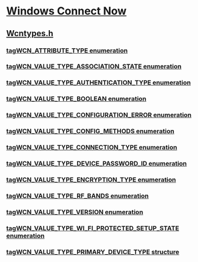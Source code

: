 # [Windows Connect Now](../_wcn/index.md)
## [Wcntypes.h](index.md)
### [tagWCN_ATTRIBUTE_TYPE enumeration](../wcntypes/ne-wcntypes-tagwcn_attribute_type.md)
### [tagWCN_VALUE_TYPE_ASSOCIATION_STATE enumeration](../wcntypes/ne-wcntypes-tagwcn_value_type_association_state.md)
### [tagWCN_VALUE_TYPE_AUTHENTICATION_TYPE enumeration](../wcntypes/ne-wcntypes-tagwcn_value_type_authentication_type.md)
### [tagWCN_VALUE_TYPE_BOOLEAN enumeration](../wcntypes/ne-wcntypes-tagwcn_value_type_boolean.md)
### [tagWCN_VALUE_TYPE_CONFIGURATION_ERROR enumeration](../wcntypes/ne-wcntypes-tagwcn_value_type_configuration_error.md)
### [tagWCN_VALUE_TYPE_CONFIG_METHODS enumeration](../wcntypes/ne-wcntypes-tagwcn_value_type_config_methods.md)
### [tagWCN_VALUE_TYPE_CONNECTION_TYPE enumeration](../wcntypes/ne-wcntypes-tagwcn_value_type_connection_type.md)
### [tagWCN_VALUE_TYPE_DEVICE_PASSWORD_ID enumeration](../wcntypes/ne-wcntypes-tagwcn_value_type_device_password_id.md)
### [tagWCN_VALUE_TYPE_ENCRYPTION_TYPE enumeration](../wcntypes/ne-wcntypes-tagwcn_value_type_encryption_type.md)
### [tagWCN_VALUE_TYPE_RF_BANDS enumeration](../wcntypes/ne-wcntypes-tagwcn_value_type_rf_bands.md)
### [tagWCN_VALUE_TYPE_VERSION enumeration](../wcntypes/ne-wcntypes-tagwcn_value_type_version.md)
### [tagWCN_VALUE_TYPE_WI_FI_PROTECTED_SETUP_STATE enumeration](../wcntypes/ne-wcntypes-tagwcn_value_type_wi_fi_protected_setup_state.md)
### [tagWCN_VALUE_TYPE_PRIMARY_DEVICE_TYPE structure](../wcntypes/ns-wcntypes-tagwcn_value_type_primary_device_type.md)
